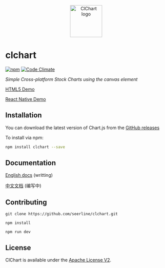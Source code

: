 <p align="center"><a href="https://seerline.github.io" target="_blank" rel="noopener noreferrer"><img width="100" src="https://seerline.github.io/logo.png" alt="ClChart logo"></a></p>

# clchart

[![npm](https://img.shields.io/npm/v/clchart.svg)](https://www.npmjs.com/package/clchart) [![Code Climate](https://img.shields.io/codeclimate/maintainability/seerline/clchart.svg)](https://codeclimate.com/github/seerline/clchart)

*Simple Cross-platform Stock Charts using the canvas element*

[HTML5 Demo](https://seerline.github.io/clchart/)

[React Native Demo](https://github.com/seerline/react-native-clchart-demo)

## Installation

You can download the latest version of Chart.js from the [GitHub releases](https://github.com/seerline/clchart/releases/latest)

To install via npm:

```bash
npm install clchart --save
```

## Documentation

[English docs](https://seerline.github.io) (writting)

[中文文档](https://seerline.github.io/zh-cn) (编写中)

## Contributing

```shell
git clone https://github.com/seerline/clchart.git

npm install

npm run dev
```

## License

ClChart is available under the [Apache License V2](LICENSE).